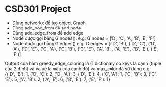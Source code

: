 # CSD301 Project
- Dùng networkx để tạo object Graph
- Dùng add_nod_from để add node 
- Dùng add_edge_from để add edge
- Node được gọi bằng G.nodes(). e.g: G.nodes = ['D', 'C', 'A', 'B', 'E', 'F']
- Node được gọi bằng G.edges() e.g: G.edges = [('D', 'B'), ('D', 'C'), ('D', 'A'), ('D', 'E'), ('C', 'A'), ('C', 'B'), ('C', 'E'), ('A', 'B'), ('A', 'E'), ('B', 'E'), ('E', 'F')]

Output của hàm greedy_edge_coloring là (1 dictionary có keys là cạnh (tuple của 2 đỉnh) và value là màu của cạnh đó) và max_color đã sử dụng
e.g: {('D', 'B'): 1, ('D', 'C'): 2, ('D', 'A'): 3, ('D', 'E'): 4, ('C', 'A'): 1, ('C', 'B'): 3, ('C', 'E'): 5, ('A', 'B'): 2, ('A', 'E'): 6, ('B', 'E'): 7, ('E', 'F'): 1}